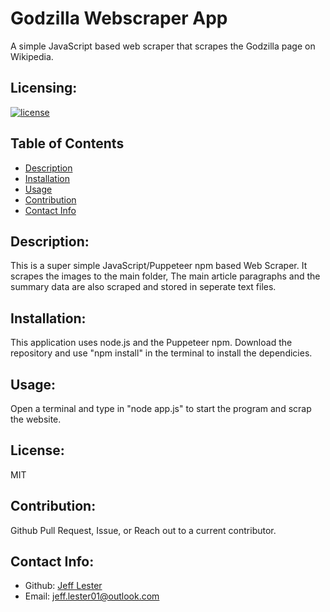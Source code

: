 # Godzilla Webscraper App


A simple JavaScript based web scraper that scrapes the Godzilla page on Wikipedia.
## Licensing:

[![license](https://img.shields.io/badge/license-MIT-blue)](https://shields.io)

## Table of Contents

- [Description](#description)
- [Installation](#installation)
- [Usage](#usage)
- [Contribution](#contribution)
- [Contact Info](#contact-info)

## Description:

This is a super simple JavaScript/Puppeteer npm based Web Scraper. It scrapes the images to the main folder, The main article paragraphs and the summary data are also scraped and stored in seperate text files.  

## Installation:

This application uses node.js and the Puppeteer npm. Download the repository and use "npm install" in the terminal to install the dependicies. 

## Usage:

Open a terminal and type in "node app.js" to start the program and scrap the website.

## License:

MIT

## Contribution:

Github Pull Request, Issue, or Reach out to a current contributor.

## Contact Info:

- Github: [Jeff Lester](https://github.com/JeffGoji)
- Email: jeff.lester01@outlook.com
